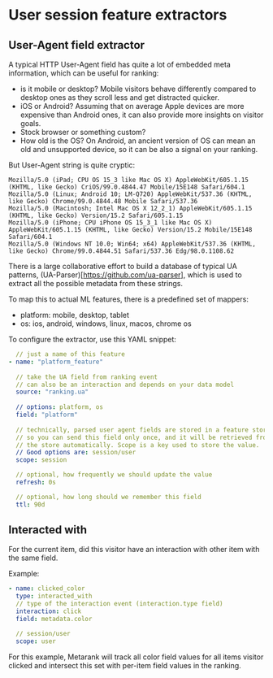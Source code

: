 # User session feature extractors

## User-Agent field extractor

A typical HTTP User-Agent field has quite a lot of embedded meta information, which can be useful for ranking:
* is it mobile or desktop? Mobile visitors behave differently compared to desktop ones as they scroll less and
  get distracted quicker. 
* iOS or Android? Assuming that on average Apple devices are more expensive than Android ones, it can also 
  provide more insights on visitor goals.
* Stock browser or something custom?
* How old is the OS? On Android, an ancient version of OS can mean an old and unsupported device, so it can be also
  a signal on your ranking.

But User-Agent string is quite cryptic:
```
Mozilla/5.0 (iPad; CPU OS 15_3 like Mac OS X) AppleWebKit/605.1.15 (KHTML, like Gecko) CriOS/99.0.4844.47 Mobile/15E148 Safari/604.1
Mozilla/5.0 (Linux; Android 10; LM-Q720) AppleWebKit/537.36 (KHTML, like Gecko) Chrome/99.0.4844.48 Mobile Safari/537.36
Mozilla/5.0 (Macintosh; Intel Mac OS X 12_2_1) AppleWebKit/605.1.15 (KHTML, like Gecko) Version/15.2 Safari/605.1.15
Mozilla/5.0 (iPhone; CPU iPhone OS 15_3_1 like Mac OS X) AppleWebKit/605.1.15 (KHTML, like Gecko) Version/15.2 Mobile/15E148 Safari/604.1
Mozilla/5.0 (Windows NT 10.0; Win64; x64) AppleWebKit/537.36 (KHTML, like Gecko) Chrome/99.0.4844.51 Safari/537.36 Edg/98.0.1108.62
```

There is a large collaborative effort to build a database of typical UA patterns, (UA-Parser)[https://github.com/ua-parser],
which is used to extract all the possible metadata from these strings. 

To map this to actual ML features, there is a predefined set of mappers:
* platform: mobile, desktop, tablet
* os: ios, android, windows, linux, macos, chrome os

To configure the extractor, use this YAML snippet:
```yaml
  // just a name of this feature
- name: "platform_feature"
  
  // take the UA field from ranking event
  // can also be an interaction and depends on your data model
  source: "ranking.ua"
  
  // options: platform, os
  field: "platform"
  
  // technically, parsed user agent fields are stored in a feature store,
  // so you can send this field only once, and it will be retrieved from
  // the store automatically. Scope is a key used to store the value.
  // Good options are: session/user
  scope: session

  // optional, how frequently we should update the value
  refresh: 0s

  // optional, how long should we remember this field
  ttl: 90d
```

## Interacted with

For the current item, did this visitor have an interaction with other item with the same field.

Example:
```yaml
- name: clicked_color
  type: interacted_with
  // type of the interaction event (interaction.type field)
  interaction: click
  field: metadata.color

  // session/user
  scope: user
```

For this example, Metarank will track all color field values for all items visitor clicked and intersect this set with per-item field values in the ranking.